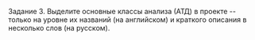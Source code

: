 Задание 3. Выделите основные классы анализа (АТД) в проекте -- только на уровне их названий (на английском) и краткого описания в несколько слов (на русском).